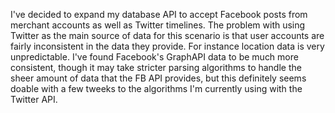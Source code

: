 I've decided to expand my database API to accept Facebook posts from merchant accounts as well as Twitter timelines. The problem with using Twitter as the main source of data for this scenario is that user accounts are fairly inconsistent in the data they provide. For instance location data is very unpredictable. I've found Facebook's GraphAPI data to be much more consistent, though it may take stricter parsing algorithms to handle the sheer amount of data that the FB API provides, but this definitely seems doable with a few tweeks to the algorithms I'm currently using with the Twitter API.    
